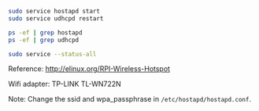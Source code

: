 ```bash
sudo service hostapd start
sudo service udhcpd restart

ps -ef | grep hostapd
ps -ef | grep udhcpd

sudo service --status-all
```
Reference: http://elinux.org/RPI-Wireless-Hotspot

Wifi adapter: TP-LINK TL-WN722N

Note: Change the ssid and wpa_passphrase in `/etc/hostapd/hostapd.conf`.
